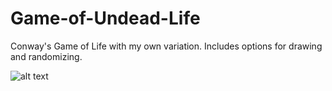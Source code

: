 # Game-of-Undead-Life
Conway's Game of Life with my own variation. Includes options for drawing and randomizing.


![alt text](https://i.imgur.com/r1FdUu7.gifv)
